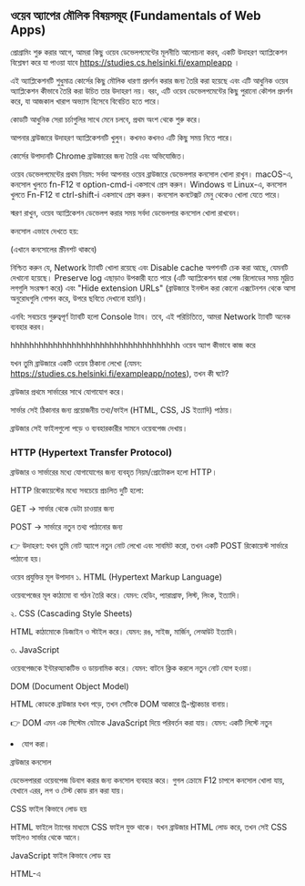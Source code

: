 ## ওয়েব অ্যাপের মৌলিক বিষয়সমূহ (Fundamentals of Web Apps)

প্রোগ্রামিং শুরু করার আগে, আমরা কিছু ওয়েব ডেভেলপমেন্টের মূলনীতি আলোচনা করব, একটি উদাহরণ অ্যাপ্লিকেশন বিশ্লেষণ করে যা পাওয়া যাবে https://studies.cs.helsinki.fi/exampleapp
।

এই অ্যাপ্লিকেশনটি শুধুমাত্র কোর্সের কিছু মৌলিক ধারণা প্রদর্শন করার জন্য তৈরি করা হয়েছে এবং এটি আধুনিক ওয়েব অ্যাপ্লিকেশন কীভাবে তৈরি করা উচিত তার উদাহরণ নয়। বরং, এটি ওয়েব ডেভেলপমেন্টের কিছু পুরানো কৌশল প্রদর্শন করে, যা আজকাল খারাপ অভ্যাস হিসেবে বিবেচিত হতে পারে।

কোডটি আধুনিক সেরা চর্চাগুলির সাথে মেনে চলবে, প্রথম অংশ থেকে শুরু করে।

আপনার ব্রাউজারে উদাহরণ অ্যাপ্লিকেশনটি খুলুন। কখনও কখনও এটি কিছু সময় নিতে পারে।

কোর্সের উপাদানটি Chrome ব্রাউজারের জন্য তৈরি এবং অভিযোজিত।

ওয়েব ডেভেলপমেন্টের প্রথম নিয়ম: সর্বদা আপনার ওয়েব ব্রাউজারে ডেভেলপার কনসোল খোলা রাখুন। macOS-এ, কনসোল খুলতে fn-F12 বা option-cmd-i একসাথে প্রেস করুন। Windows বা Linux-এ, কনসোল খুলতে Fn-F12 বা ctrl-shift-i একসাথে প্রেস করুন। কনসোল কনটেক্সট মেনু থেকেও খোলা যেতে পারে।

স্মরণ রাখুন, ওয়েব অ্যাপ্লিকেশন ডেভেলপ করার সময় সর্বদা ডেভেলপার কনসোল খোলা রাখবেন।

কনসোল এভাবে দেখতে হয়:

(এখানে কনসোলের স্ক্রীনশট থাকবে)

নিশ্চিত করুন যে, Network ট্যাবটি খোলা রয়েছে এবং Disable cache অপশনটি চেক করা আছে, যেমনটি দেখানো হয়েছে। Preserve log এছাড়াও উপকারী হতে পারে (এটি অ্যাপ্লিকেশন দ্বারা পেজ রিলোডের সময় মুদ্রিত লগগুলি সংরক্ষণ করে) এবং "Hide extension URLs" (ব্রাউজারে ইনস্টল করা কোনো এক্সটেনশন থেকে আসা অনুরোধগুলি গোপন করে, উপরে ছবিতে দেখানো হয়নি)।

এনবি: সবচেয়ে গুরুত্বপূর্ণ ট্যাবটি হলো Console ট্যাব। তবে, এই পরিচিতিতে, আমরা Network ট্যাবটি অনেক ব্যবহার করব।



















hhhhhhhhhhhhhhhhhhhhhhhhhhhhhhhhhhhh
ওয়েব অ্যাপ কীভাবে কাজ করে

যখন তুমি ব্রাউজারে একটি ওয়েব ঠিকানা লেখো (যেমন:
https://studies.cs.helsinki.fi/exampleapp/notes), তখন কী ঘটে?

ব্রাউজার প্রথমে সার্ভারের সাথে যোগাযোগ করে।

সার্ভার সেই ঠিকানার জন্য প্রয়োজনীয় তথ্য/ফাইল (HTML, CSS, JS ইত্যাদি) পাঠায়।

ব্রাউজার সেই ফাইলগুলো পড়ে ও ব্যবহারকারীর সামনে ওয়েবপেজ দেখায়।

### HTTP (Hypertext Transfer Protocol)

ব্রাউজার ও সার্ভারের মধ্যে যোগাযোগের জন্য ব্যবহৃত নিয়ম/প্রোটোকল হলো HTTP।

HTTP রিকোয়েস্টের মধ্যে সবচেয়ে প্রচলিত দুটি হলো:

GET → সার্ভার থেকে ডেটা চাওয়ার জন্য

POST → সার্ভারে নতুন তথ্য পাঠানোর জন্য

👉 উদাহরণ:
যখন তুমি নোট অ্যাপে নতুন নোট লেখো এবং সাবমিট করো, তখন একটি POST রিকোয়েস্ট সার্ভারে পাঠানো হয়।

ওয়েব প্রযুক্তির মূল উপাদান
১. HTML (Hypertext Markup Language)

ওয়েবপেজের মূল কাঠামো বা গঠন তৈরি করে।
যেমন: হেডিং, প্যারাগ্রাফ, লিস্ট, লিংক, ইত্যাদি।

২. CSS (Cascading Style Sheets)

HTML কাঠামোকে ডিজাইন ও স্টাইল করে।
যেমন: রঙ, সাইজ, মার্জিন, লেআউট ইত্যাদি।

৩. JavaScript

ওয়েবপেজকে ইন্টারঅ্যাকটিভ ও ডায়নামিক করে।
যেমন: বাটনে ক্লিক করলে নতুন নোট যোগ হওয়া।

DOM (Document Object Model)

HTML কোডকে ব্রাউজার যখন পড়ে, তখন সেটিকে DOM আকারে ট্রি-স্ট্রাকচার বানায়।

👉 DOM এমন এক সিস্টেম যেটাকে JavaScript দিয়ে পরিবর্তন করা যায়।
যেমন: একটি লিস্টে নতুন <li> যোগ করা।

ব্রাউজার কনসোল

ডেভেলপাররা ওয়েবপেজ ডিবাগ করার জন্য কনসোল ব্যবহার করে।
গুগল ক্রোমে F12 চাপলে কনসোল খোলা যায়, যেখানে এরর, লগ ও টেস্ট কোড রান করা যায়।

CSS ফাইল কিভাবে লোড হয়

HTML ফাইলে <link> ট্যাগের মাধ্যমে CSS ফাইল যুক্ত থাকে।
যখন ব্রাউজার HTML লোড করে, তখন সেই CSS ফাইলও সার্ভার থেকে আনে।

JavaScript ফাইল কিভাবে লোড হয়

HTML-এ <script> ট্যাগ থাকে যা JavaScript ফাইল লোড করে।
এই স্ক্রিপ্ট DOM-কে পরিবর্তন করতে পারে।
যেমন:

নতুন এলিমেন্ট যোগ করা

স্টাইল পরিবর্তন করা

ব্যবহারকারীর ক্লিকের প্রতি সাড়া দেওয়া

Traditional Web App বনাম SPA (Single Page Application)
🔹 প্রচলিত ওয়েব অ্যাপ

প্রতিবার নতুন পেজে গেলে সার্ভার থেকে নতুন HTML ফাইল আসে।

পুরো পেজ রিলোড হয়।

🔹 SPA (Single Page Application)

একবার HTML লোড হয়।

পরবর্তী সময়ে শুধু ডেটা AJAX রিকোয়েস্টের মাধ্যমে আনা হয়।

ওয়েবপেজ আর সার্ভারের মধ্যে ডেটা সাধারণত JSON ফরম্যাটে আদান-প্রদান হয়।

ইউজার এক্সপেরিয়েন্স অনেক দ্রুত ও মসৃণ হয়।

AJAX (Asynchronous JavaScript and XML)

AJAX হলো এমন এক টেকনিক যেটা ব্যবহার করে সার্ভার থেকে ডেটা আনা যায় পেজ রিলোড ছাড়া।

👉 এখন XML এর বদলে সাধারণত JSON ব্যবহার করা হয়।

সারসংক্ষেপ

ওয়েব অ্যাপ = HTML + CSS + JavaScript

যোগাযোগের জন্য HTTP প্রোটোকল

ডেটা আনার জন্য GET, ডেটা পাঠানোর জন্য POST

DOM হলো ওয়েবপেজের ভেতরের ট্রি-স্ট্রাকচার

SPA পেজ রিলোড ছাড়াই দ্রুত অভিজ্ঞতা দেয়

AJAX/JSON ব্যবহারে ওয়েব অনেক বেশি ইন্টারঅ্যাকটিভ হয়

✍️ অনুশীলন (Exercises)

ব্যাখ্যা করো, কীভাবে ব্রাউজার সার্ভার থেকে একটি HTML ফাইল আনে এবং তা কীভাবে ব্যবহারকারীর স্ক্রিনে প্রদর্শিত হয়।

একটি উদাহরণ দাও যেখানে POST রিকোয়েস্ট ব্যবহার হয়।

DOM কাকে বলে এবং এর ব্যবহার ব্যাখ্যা করো।

SPA কী? প্রচলিত ওয়েব অ্যাপের সাথে এর পার্থক্য বোঝাও।

AJAX কীভাবে কাজ করে তা তোমার নিজের ভাষায় লিখো।

JavaScript লাইব্রেরি (JavaScript libraries)

আধুনিক ওয়েব ডেভেলপমেন্টে ডেভেলপাররা কাঁচা JavaScript একা ব্যবহার না করে, বিভিন্ন লাইব্রেরি ব্যবহার করে।

সবচেয়ে জনপ্রিয়গুলোর একটি হলো React, যা Facebook তৈরি করেছে।
React দিয়ে ইউজার ইন্টারফেস (UI) তৈরি করা সহজ হয়।
এছাড়াও Vue, Angular ইত্যাদি ফ্রেমওয়ার্কও আছে।

👉 এই কোর্সে আমরা React ব্যবহার করব।

ফুল-স্ট্যাক ওয়েব ডেভেলপমেন্ট (Full-stack web development)

একজন ফুল-স্ট্যাক ডেভেলপার ওয়েব ডেভেলপমেন্টের দুই দিকেই কাজ করে:

ফ্রন্টএন্ড → ইউজার যা দেখে (React, HTML, CSS, JS)

ব্যাকএন্ড → সার্ভার সাইড (Node.js, ডাটাবেজ)

👉 এই কোর্সে আমরা ফ্রন্টএন্ড (React) ও ব্যাকএন্ড (Node.js + MongoDB) দুটোই শিখব।

JavaScript ফ্যাটিগ (JavaScript fatigue)

JavaScript ইকোসিস্টেমে প্রচুর লাইব্রেরি ও টুলস আছে।
এত বেশি বিকল্প থাকায় নতুনদের অনেক সময় কনফিউশন হয়।
এটাকেই বলে JavaScript Fatigue।

কোন টুল ব্যবহার করতে হবে, কোন লাইব্রেরি বেছে নিতে হবে – এই দোটানায় পড়া স্বাভাবিক।

👉 এই কোর্স ধাপে ধাপে সবচেয়ে দরকারি টুলগুলো শেখাবে, যাতে এই বিভ্রান্তি কাটানো যায়।

অনুশীলন ০.১ – ০.৬

০.১ HTML
একটি ওয়েবপেজ তৈরি করো যেখানে থাকবে:

হেডিং

প্যারাগ্রাফ

একটি লিস্ট

০.২ CSS
আগের HTML ফাইলের জন্য একটি আলাদা CSS ফাইল বানাও এবং ওয়েবপেজকে একটু সুন্দর করো।

০.৩ HTML ফর্ম
একটি ওয়েব ফর্ম বানাও যেখানে ব্যবহারকারী নোট লিখতে পারবে।
ফর্মে একটি টেক্সট ইনপুট ও একটি সাবমিট বাটন থাকবে।

০.৪ নতুন নোট ডায়াগ্রাম
একটি সিকোয়েন্স ডায়াগ্রাম আঁকো যেখানে দেখাবে:

যখন ব্যবহারকারী ফর্মে নোট লিখে সাবমিট করে,

তখন ব্রাউজার কীভাবে POST রিকোয়েস্ট পাঠায়

এবং সার্ভার কীভাবে রেসপন্স দেয়।

০.৫ Single Page App ডায়াগ্রাম
SPA-র জন্য একটি সিকোয়েন্স ডায়াগ্রাম আঁকো যেখানে ব্রাউজার কীভাবে সার্ভার থেকে JSON ডেটা আনে তা দেখাবে।

০.৬ নতুন নোট SPA ডায়াগ্রাম
একটি সিকোয়েন্স ডায়াগ্রাম আঁকো যা দেখাবে,
SPA ভার্সনে কীভাবে নতুন নোট সার্ভারে পাঠানো হয় এবং পেজ রিফ্রেশ না করেই DOM আপডেট হয়।
